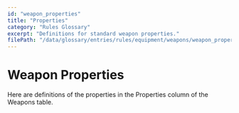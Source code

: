 ```yaml
---
id: "weapon_properties"
title: "Properties"
category: "Rules Glossary"
excerpt: "Definitions for standard weapon properties."
filePath: "/data/glossary/entries/rules/equipment/weapons/weapon_properties.md"
---
```

# Weapon Properties
Here are definitions of the properties in the Properties column of the Weapons table.